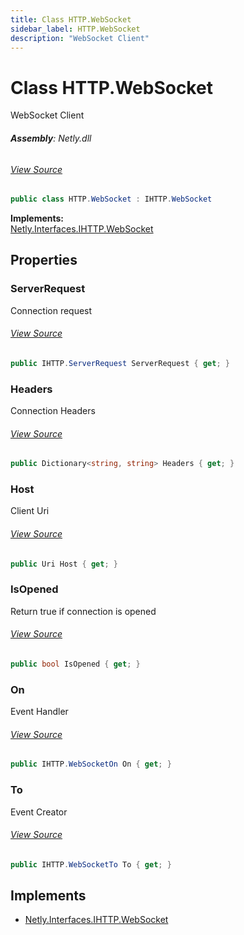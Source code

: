 ```yaml
---
title: Class HTTP.WebSocket
sidebar_label: HTTP.WebSocket
description: "WebSocket Client"
---
```

# Class HTTP.WebSocket
WebSocket Client

###### **Assembly**: Netly.dll
###### [View Source](https://github.com/alec1o/Netly/blob/dev/src/http/partials/Websocket/HTTP.WebSocket.cs#L9)
```csharp title="Declaration"
public class HTTP.WebSocket : IHTTP.WebSocket
```
**Implements:**  
[Netly.Interfaces.IHTTP.WebSocket](../Netly.Interfaces/IHTTP.WebSocket)

## Properties
### ServerRequest
Connection request
###### [View Source](https://github.com/alec1o/Netly/blob/dev/src/http/partials/Websocket/HTTP.WebSocket.cs#L32)
```csharp title="Declaration"
public IHTTP.ServerRequest ServerRequest { get; }
```
### Headers
Connection Headers
###### [View Source](https://github.com/alec1o/Netly/blob/dev/src/http/partials/Websocket/HTTP.WebSocket.cs#L33)
```csharp title="Declaration"
public Dictionary<string, string> Headers { get; }
```
### Host
Client Uri
###### [View Source](https://github.com/alec1o/Netly/blob/dev/src/http/partials/Websocket/HTTP.WebSocket.cs#L34)
```csharp title="Declaration"
public Uri Host { get; }
```
### IsOpened
Return true if connection is opened
###### [View Source](https://github.com/alec1o/Netly/blob/dev/src/http/partials/Websocket/HTTP.WebSocket.cs#L35)
```csharp title="Declaration"
public bool IsOpened { get; }
```
### On
Event Handler
###### [View Source](https://github.com/alec1o/Netly/blob/dev/src/http/partials/Websocket/HTTP.WebSocket.cs#L36)
```csharp title="Declaration"
public IHTTP.WebSocketOn On { get; }
```
### To
Event Creator
###### [View Source](https://github.com/alec1o/Netly/blob/dev/src/http/partials/Websocket/HTTP.WebSocket.cs#L37)
```csharp title="Declaration"
public IHTTP.WebSocketTo To { get; }
```

## Implements

* [Netly.Interfaces.IHTTP.WebSocket](../Netly.Interfaces/IHTTP.WebSocket)
